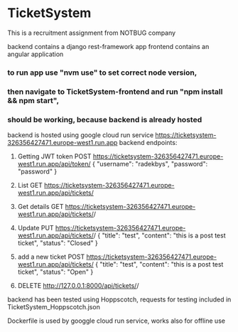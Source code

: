 # TicketSystem
This is a recruitment assignment from NOTBUG company

backend contains a django rest-framework app
frontend contains an angular application

### to run app use "nvm use" to set correct node version, 
### then navigate to TicketSystem-frontend and run "npm install && npm start", 
### should be working, because backend is already hosted

backend is hosted using google cloud run service https://ticketsystem-326356427471.europe-west1.run.app
backend endpoints:

1. Getting JWT token POST
https://ticketsystem-326356427471.europe-west1.run.app/api/token/ 
{
  "username": "radekbys",
  "password": "password"
}

2. List GET
https://ticketsystem-326356427471.europe-west1.run.app/api/tickets/

3. Get details GET
https://ticketsystem-326356427471.europe-west1.run.app/api/tickets/<id>/

4. Update PUT
https://ticketsystem-326356427471.europe-west1.run.app/api/tickets/<id>/
{
      "title": "test",
      "content": "this is a post test ticket",
      "status": "Closed"
}

5. add a new ticket POST
https://ticketsystem-326356427471.europe-west1.run.app/api/tickets/
{
  "title": "test",
  "content": "this is a post test ticket",
  "status": "Open"
}

6. DELETE
http://127.0.0.1:8000/api/tickets/<id>/


backend has been tested using Hoppscotch, requests for testing included in TicketSystem_Hoppscotch.json

Dockerfile is used by googgle cloud run service, works also for offline use